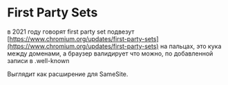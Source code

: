 # First Party Sets

в 2021 году говорят first party set подвезут [https://www.chromium.org/updates/first-party-sets](https://www.chromium.org/updates/first-party-sets) на пальцах, это кука между доменами, а браузер валидирует что можно, по добавленной записи в .well-known

Выглядит как расширение для SameSite.
